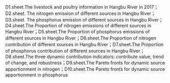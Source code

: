 D1.sheet.The livestock and poultry information in Hangbu River in 2017；D2.sheet. The nitrogen emission of different sources in Hangbu River；D3.sheet. The phosphorus emission of different sources in Hangbu River；D4.sheet.The Proportion of nitrogen emissions of different sources in Hangbu River；D5.sheet.The Proportion of phosphorus emissions of different sources in Hangbu River；D6.sheet.The Proportion of nitrogen contribution of different sources in Hangbu River；D7.sheet.The Proportion of phosphorus contribution of different sources in Hangbu River；D8.sheet.The three dynamic contribution indicators: contribute value, trend of change, and robustness；D9.sheet.The Pareto fronts  for dynamic source apportionment in nitrogen；D10.sheet.The Pareto fronts  for dynamic source apportionment in phosphorus
